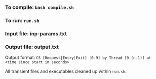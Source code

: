 ### To compile: `bash compile.sh`
### To run: `run.sh`

### Input file: inp-params.txt
### Output file: output.txt

Output format: `CS [Request|Entry|Exit] [0-9] by Thread [0-(n-1)] at <time since start in seconds>`

All transient files and executables cleaned up within `run.sh`.